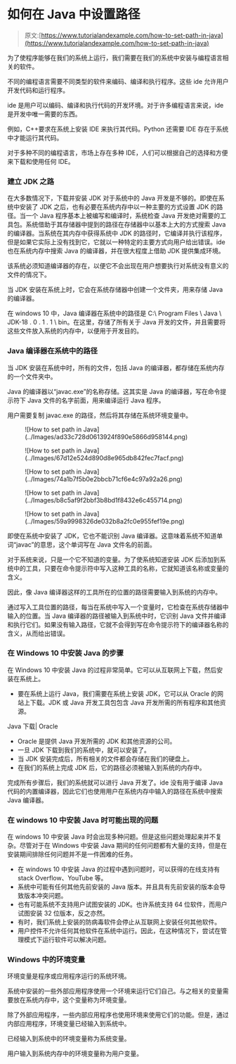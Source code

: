 # 如何在 Java 中设置路径

> 原文:[https://www.tutorialandexample.com/how-to-set-path-in-java](https://www.tutorialandexample.com/how-to-set-path-in-java)

为了使程序能够在我们的系统上运行，我们需要在我们的系统中安装与编程语言相关的软件。

不同的编程语言需要不同类型的软件来编码、编译和执行程序。这些 ide 允许用户开发代码和运行程序。

ide 是用户可以编码、编译和执行代码的开发环境。对于许多编程语言来说，ide 是开发中唯一需要的东西。

例如，C++要求在系统上安装 IDE 来执行其代码。Python 还需要 IDE 存在于系统中才能运行其代码。

对于多种不同的编程语言，市场上存在多种 IDE，人们可以根据自己的选择和方便来下载和使用任何 IDE。

### 建立 JDK 之路

在大多数情况下，下载并安装 JDK 对于系统中的 Java 开发是不够的。即使在系统中安装了 JDK 之后，也有必要在系统内存中以一种主要的方式设置 JDK 的路径。当一个 Java 程序基本上被编写和编译时，系统检查 Java 开发绝对需要的工具包。系统借助于其存储器中提到的路径在存储器中以基本上大的方式搜索 Java 的编译器。当系统在其内存中获得系统中 JDK 的路径时，它编译并执行该程序，但是如果它实际上没有找到它，它就以一种特定的主要方式向用户给出错误。ide 也在系统内存中搜索 Java 的编译器，并在很大程度上借助 JDK 提供集成环境。

该系统必须知道编译器的存在，以便它不会出现在用户想要执行对系统没有意义的文件的情况下。

当 JDK 安装在系统上时，它会在系统存储器中创建一个文件夹，用来存储 Java 的编译器。

在 windows 10 中，Java 编译器在系统中的路径是 C:\ Program Files \ Java \ JDK-18 . 0 . 1 . 1 \ bin。在这里，存储了所有关于 Java 开发的文件，并且需要将这些文件放入系统的内存中，以便用于开发目的。

### Java 编译器在系统中的路径

当 JDK 安装在系统中时，所有的文件，包括 Java 的编译器，都存储在系统内存的一个文件夹中。

Java 的编译器以“javac.exe”的名称存储。这其实是 Java 的编译器，写在命令提示符下 Java 文件的名字前面，用来编译运行 Java 程序。

用户需要复制 javac.exe 的路径，然后将其存储在系统环境变量中。

<figure class="wp-block-image">![How to set path in Java](../Images/ad33c728d0613924f890e5866d958144.png)</figure>

<figure class="wp-block-image">![How to set path in Java](../Images/67d12e524d890d8e965db842fec7facf.png)</figure>

<figure class="wp-block-image">![How to set path in Java](../Images/74a1b7f5b0e2bbcb71cf6e4c97a92a26.png)</figure>

<figure class="wp-block-image">![How to set path in Java](../Images/b8c5af9f2bbf3b8bd1f8432e6c455714.png)</figure>

<figure class="wp-block-image">![How to set path in Java](../Images/59a9998326de032b8a2fc0e955fef19e.png)</figure>

即使在系统中安装了 JDK，它也不能识别 Java 编译器。这意味着系统不知道单词“javac”的意思，这个单词写在 Java 文件名的前面。

对于系统来说，只是一个它不知道的变量。为了使系统知道安装 JDK 后添加到系统中的工具，只要在命令提示符中写入这种工具的名称，它就知道该名称或变量的含义。

因此，像 Java 编译器这样的工具所在的位置的路径需要输入到系统的内存中。

通过写入工具位置的路径，每当在系统中写入一个变量时，它检查在系统存储器中输入的位置。当 Java 编译器的路径被输入到系统中时，它识别 Java 文件并编译和执行它们。如果没有输入路径，它就不会得到写在命令提示符下的编译器名称的含义，从而给出错误。

### 在 Windows 10 中安装 Java 的步骤

在 Windows 10 中安装 Java 的过程非常简单。它可以从互联网上下载，然后安装在系统上。

*   要在系统上运行 Java，我们需要在系统上安装 JDK，它可以从 Oracle 的网站上下载。JDK 或 Java 开发工具包包含 Java 开发所需的所有程序和其他资源。

Java 下载| Oracle

*   Oracle 是提供 Java 开发所需的 JDK 和其他资源的公司。
*   一旦 JDK 下载到我们的系统中，就可以安装了。
*   当 JDK 安装完成后，所有相关的文件都会存储在我们的硬盘上。
*   在我们的系统上完成 JDK 后，它的路径必须被输入到系统的内存中。

完成所有步骤后，我们的系统就可以进行 Java 开发了。ide 没有用于编译 Java 代码的内置编译器，因此它们也使用用户在系统内存中输入的路径在系统中搜索 Java 编译器。

### 在 windows 10 中安装 Java 时可能出现的问题

在 windows 10 中安装 Java 时会出现多种问题。但是这些问题处理起来并不复杂。尽管对于在 Windows 中安装 Java 期间的任何问题都有大量的支持，但是在安装期间排除任何问题并不是一件困难的任务。

*   在 windows 10 中安装 Java 的过程中遇到问题时，可以获得的在线支持有 stack Overflow、YouTube 等。
*   系统中可能有任何其他先前安装的 Java 版本。并且具有先前安装的版本会导致版本冲突问题。
*   也有可能系统不支持用户试图安装的 JDK。也许系统支持 64 位软件，而用户试图安装 32 位版本，反之亦然。
*   有时，我们系统上安装的防病毒软件会停止从互联网上安装任何其他软件。
*   用户控件不允许任何其他软件在系统中运行。因此，在这种情况下，尝试在管理模式下运行软件可以解决问题。

### Windows 中的环境变量

环境变量是程序或应用程序运行的系统环境。

系统中安装的一些外部应用程序使用一个环境来运行它们自己。与之相关的变量需要放在系统内存中，这个变量称为环境变量。

除了外部应用程序，一些内部应用程序也使用环境来使用它们的功能。但是，通过内部应用程序，环境变量已经输入到系统中。

已经输入到系统中的环境变量称为系统变量。

用户输入到系统内存中的环境变量称为用户变量。
